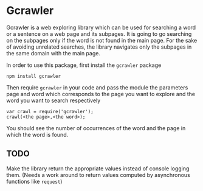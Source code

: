 # Gcrawler
Gcrawler is a web exploring library which can be used for searching a word or a sentence on a web page and its subpages. It is going to go searching on the subpages only if the word is not found in the main page. For the sake of avoiding unrelated searches, the library navigates only the subpages in the same domain with the main page.    

In order to use this package, first install the `gcrawler` package

`npm install gcrawler`

Then require `gcrawler` in your code and pass the module the parameters page and word which corresponds to the page you want to explore and the word you want to search respectively


```
var crawl = require('gcrawler'); 
crawl(<the page>,<the word>);
```
You should see the number of occurrences of the word and the page in which the word is found.

## TODO
Make the library return the appropriate values instead of console logging them. (Needs a work around to return values computed by asynchronous functions like `request`)

